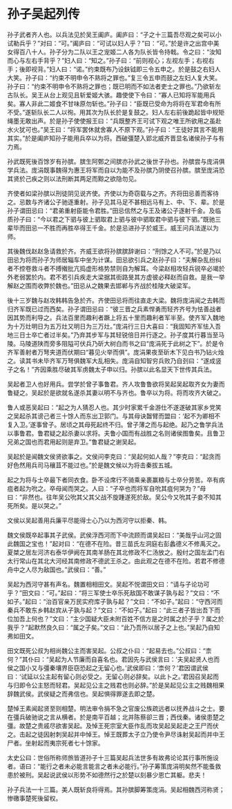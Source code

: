 # 孙子吴起列传

孙子武者齐人也。以兵法见於吴王阖庐。阖庐曰：“子之十三篇吾尽观之矣可以小试勒兵乎？”对曰：“可。”阖庐曰：“可试以妇人乎？”曰：“可。”於是许之出宫中美女得百八十人。孙子分为二队以王之宠姬二人各为队长皆令持戟。令之曰：“汝知而心与左右手背乎？”妇人曰：“知之。”孙子曰：“前则视心；左视左手；右视右手；後即视背。”妇人曰：“诺。”约束既布乃设鈇钺即三令五申之。於是鼓之右妇人大笑。孙子曰：“约束不明申令不熟将之罪也。”复三令五申而鼓之左妇人复大笑。孙子曰：“约束不明申令不熟将之罪也；既已明而不如法者吏士之罪也。”乃欲斩左古队长。吴王从台上观见且斩爱姬大骇。趣使使下令曰：“寡人已知将军能用兵矣。寡人非此二姬食不甘味原勿斩也。”孙子曰：“臣既已受命为将将在军君命有所不受。”遂斩队长二人以徇。用其次为队长於是复鼓之。妇人左右前後跪起皆中规矩绳墨无敢出声。於是孙子使使报王曰：“兵既整齐王可试下观之唯王所欲用之虽赴水火犹可也。”吴王曰：“将军罢休就舍寡人不原下观。”孙子曰：“王徒好其言不能用其实。”於是阖庐知孙子能用兵卒以为将。西破彊楚入郢北威齐晋显名诸侯孙子与有力焉。

孙武既死後百馀岁有孙膑。膑生阿鄄之间膑亦孙武之後世子孙也。孙膑尝与庞涓俱学兵法。庞涓既事魏得为惠王将军而自以为能不及孙膑乃阴使召孙膑。膑至庞涓恐其贤於己疾之则以法刑断其两足而黥之欲隐勿见。

齐使者如梁孙膑以刑徒阴见说齐使。齐使以为奇窃载与之齐。齐将田忌善而客待之。忌数与齐诸公子驰逐重射。孙子见其马足不甚相远马有上、中、下、辈。於是孙子谓田忌曰：“君弟重射臣能令君胜。”田忌信然之与王及诸公子逐射千金。及临质孙子曰：“今以君之下驷与彼上驷取君上驷与彼中驷取君中驷与彼下驷。”既驰三辈毕而田忌一不胜而再胜卒得王千金。於是忌进孙子於威王。威王问兵法遂以为师。

其後魏伐赵赵急请救於齐。齐威王欲将孙膑膑辞谢曰：“刑馀之人不可。”於是乃以田忌为将而孙子为师居辎车中坐为计谋。田忌欲引兵之赵孙子曰：“夫解杂乱纷纠者不控卷救斗者不搏撠批亢捣虚形格势禁则自为解耳。今梁赵相攻轻兵锐卒必竭於外老弱罢於内。君不若引兵疾走大梁据其街路旻其方虚彼必释赵而自救。是我一举解赵之围而收弊於魏也。”田忌从之魏果去邯郸与齐战於桂陵大破梁军。

後十三岁魏与赵攻韩韩告急於齐。齐使田忌将而往直走大梁。魏将庞涓闻之去韩而归齐军既已过而西矣。孙子谓田忌曰：“彼三晋之兵素悍勇而轻齐齐号为怯善战者因其势而利导之。兵法百里而趣利者蹶上将五十里而趣利者军半至。使齐军入魏地为十万灶明日为五万灶又明日为三万灶。”庞涓行三日大喜曰：“我固知齐军怯入吾地三日士卒亡者过半矣。”乃弃其步军与其轻锐倍日并行逐之。孙子度其行暮当至马陵。马陵道陕而旁多阻隘可伏兵乃斫大树白而书之曰“庞涓死于此树之下”。於是令齐军善射者万弩夹道而伏期曰“暮见火举而俱”。庞涓果夜至斫木下见白书乃钻火烛之。读其书未毕齐军万弩俱魏军大乱相失。庞涓自知智穷兵败乃自刭曰：“遂成竖子之名！”齐因乘胜尽破其军虏魏太子申以归。孙膑以此名显天下世传其兵法。

吴起者卫人也好用兵。尝学於曾子事鲁君。齐人攻鲁鲁欲将吴起吴起取齐女为妻而鲁疑之。吴起於是欲就名遂杀其妻以明不与齐也。鲁卒以为将。将而攻齐大破之。

鲁人或恶吴起曰：“起之为人猜忍人也。其少时家累千金游仕不遂遂破其家乡党笑之吴起杀其谤己者三十馀人而东出卫郭门。与其母诀齧臂而盟曰：‘起不为卿相不复入卫。’遂事曾子。居顷之其母死起终不归。曾子薄之而与起绝。起乃之鲁学兵法以事鲁君。鲁君疑之起杀妻以求将。夫鲁小国而有战胜之名则诸侯图鲁矣。且鲁卫兄弟之国也而君用起则是弃卫。”鲁君疑之谢吴起。

吴起於是闻魏文侯贤欲事之。文侯问李克曰：“吴起何如人哉？”李克曰：“起贪而好色然用兵司马穰苴不能过也。”於是魏文候以为将击秦拔五城。

起之为将与士卒最下者同衣食。卧不设席行不骑乘亲裹赢粮与士卒分劳苦。卒有病疽者起为吮之。卒母闻而哭之。人曰：“子卒也而将军自吮其疽何哭为？”母曰：“非然也。往年吴公吮其父其父战不旋踵遂死於敌。吴公今又吮其子妾不知其死所矣。是以哭之。”

文侯以吴起善用兵廉平尽能得士心乃以为西河守以拒秦、韩。

魏文侯既卒起事其子武侯。武侯浮西河而下中流顾而谓吴起曰：“美哉乎山河之固此魏国之宝也！”起对曰：“在德不在险。昔三苗氏左洞庭右彭蠡德义不修禹灭之。夏桀之居左河济右泰华伊阙在其南羊肠在其北修政不仁汤放之。殷纣之国左孟门右太行常山在其北大河经其南修政不德武王杀之。由此观之在德不在险。若君不修德舟中之人尽为敌国也。”武侯曰：“善。”

吴起为西河守甚有声名。魏置相相田文。吴起不悦谓田文曰：“请与子论功可乎？”田文曰：“可。”起曰：“将三军使士卒乐死敌国不敢谋子孰与起？”文曰：“不如子。”起曰：“治百官亲万民实府库子孰与起？”文曰：“不如子。”起曰：“守西河而秦兵不敢东乡韩赵宾从子孰与起？”文曰：“不如子。”起曰：“此三者子皆出吾下而位加吾上何也？”文曰：“主少国疑大臣未附百姓不信方是之时属之於子乎？属之於我乎？”起默然良久曰：“属之子矣。”文曰：“此乃吾所以居子之上也。”吴起乃自知弗如田文。

田文既死公叔为相尚魏公主而害吴起。公叔之仆曰：“起易去也。”公叔曰：“柰何？”其仆曰：“吴起为人节廉而自喜名也。君因先与武侯言曰：‘夫吴起贤人也而侯之国小又与彊秦壤界臣窃恐起之无留心也。’武侯即曰：‘柰何？’君因谓武侯曰：‘试延以公主起有留心则必受之。无留心则必辞矣。以此卜之。’君因召吴起而与归即令公主怒而轻君。吴起见公主之贱君也则必辞。”於是吴起见公主之贱魏相果辞魏武侯。武侯疑之而弗信也。吴起惧得罪遂去即之楚。

楚悼王素闻起贤至则相楚。明法审令捐不急之官废公族疏远者以抚养战斗之士。要在彊兵破驰说之言从横者。於是南平百越；北并陈蔡卻三晋；西伐秦。诸侯患楚之彊。故楚之贵戚尽欲害吴起。及悼王死宗室大臣作乱而攻吴起吴起走之王尸而伏之。击起之徒因射刺吴起并中悼王。悼王既葬太子立乃使令尹尽诛射吴起而并中王尸者。坐射起而夷宗死者七十馀家。

太史公曰：世俗所称师旅皆道孙子十三篇吴起兵法世多有故弗论论其行事所施设者。语曰：“能行之者未必能言能言之者未必能行。”孙子筹策庞涓明矣然不能蚤救患於被刑。吴起说武侯以形势不如德然行之於楚以刻暴少恩亡其躯。悲夫！

孙子兵法一十三篇。美人既斩良将得焉。其孙膑脚筹策庞涓。吴起相魏西河称贤；惨礉事楚死後留权。

